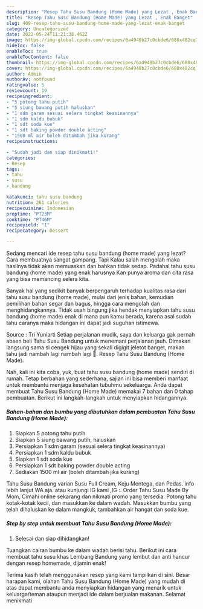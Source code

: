 ```yaml
---
description: "Resep Tahu Susu Bandung (Home Made) yang Lezat , Enak Banget"
title: "Resep Tahu Susu Bandung (Home Made) yang Lezat , Enak Banget"
slug: 409-resep-tahu-susu-bandung-home-made-yang-lezat-enak-banget
category: Uncategorized
date: 2022-05-24T11:21:38.462Z
image: https://img-global.cpcdn.com/recipes/6a4948b27c0cbde6/680x482cq70/tahu-susu-bandung-home-made-foto-resep-utama.jpg
hideToc: false
enableToc: true
enableTocContent: false
thumbnail: https://img-global.cpcdn.com/recipes/6a4948b27c0cbde6/680x482cq70/tahu-susu-bandung-home-made-foto-resep-utama.jpg
cover: https://img-global.cpcdn.com/recipes/6a4948b27c0cbde6/680x482cq70/tahu-susu-bandung-home-made-foto-resep-utama.jpg
author: Admin
authorAv: notfound
ratingvalue: 5
reviewcount: 19
recipeingredient:
- "5 potong tahu putih"
- "5 siung bawang putih haluskan"
- "1 sdm garam sesuai selera tingkat keasinannya"
- "1 sdm kaldu bubuk"
- "1 sdt soda kue"
- "1 sdt baking powder double acting"
- "1500 ml air boleh ditambah jika kurang"
recipeinstructions:

- "Sudah jadi dan siap dinikmati!"
categories:
- Resep
tags:
- tahu
- susu
- bandung

katakunci: tahu susu bandung 
nutrition: 261 calories
recipecuisine: Indonesian
preptime: "PT23M"
cooktime: "PT46M"
recipeyield: "1"
recipecategory: Dessert

---
```



Sedang mencari ide resep tahu susu bandung (home made) yang lezat? Cara membuatnya sangat gampang. Tapi Kalau salah mengolah maka hasilnya tidak akan memuaskan dan bahkan tidak sedap. Padahal tahu susu bandung (home made) yang enak harusnya Kan punya aroma dan cita rasa yang bisa memancing selera kita.


Banyak hal yang sedikit banyak berpengaruh terhadap kualitas rasa dari tahu susu bandung (home made), mulai dari jenis bahan, kemudian pemilihan bahan segar dan bagus, hingga cara mengolah dan menghidangkannya. Tidak usah bingung jika hendak menyiapkan tahu susu bandung (home made) enak di mana pun kamu berada, karena asal sudah tahu caranya maka hidangan ini dapat jadi suguhan istimewa.

Source : Tri Yuniarti Setiap perjalanan mudik, saya dan keluarga gak pernah absen beli Tahu Susu Bandung untuk menemani perjalanan jauh. Dimakan langsung sama si cengek hijau yang sekali digigit jeletot banget, makan tahu jadi nambah lagi nambah lagi 🤩. Resep Tahu Susu Bandung (Home Made).


Nah, kali ini kita coba, yuk, buat tahu susu bandung (home made) sendiri di rumah. Tetap berbahan yang sederhana, sajian ini bisa memberi manfaat untuk membantu menjaga kesehatan tubuhmu sekeluarga. Anda dapat membuat Tahu Susu Bandung (Home Made) memakai 7 bahan dan 0 tahap pembuatan. Berikut ini langkah-langkah untuk menyiapkan hidangannya.

<!--inarticleads1-->

##### Bahan-bahan dan bumbu yang dibutuhkan dalam pembuatan Tahu Susu Bandung (Home Made):

1. Siapkan 5 potong tahu putih
1. Siapkan 5 siung bawang putih, haluskan
1. Persiapkan 1 sdm garam (sesuai selera tingkat keasinannya)
1. Persiapkan 1 sdm kaldu bubuk
1. Siapkan 1 sdt soda kue
1. Persiapkan 1 sdt baking powder double acting
1. Sediakan 1500 ml air (boleh ditambah jika kurang)


Tahu Susu Bandung varian Susu Full Cream, Keju Mentega, dan Pedas. info lebih lanjut WA aja. atau kunjungi IG kami ,IG :. Order Tahu Susu Made By Mom, Cimahi online sekarang dan nikmati promo yang tersedia. Potong tahu kotak-kotak kecil, dan masukkan ke dalam wadah. Masukkan bumbu yang telah dihaluskan ke dalam mangkuk, tambahkan air hangat dan soda kue. 

<!--inarticleads2-->

##### Step by step untuk membuat Tahu Susu Bandung (Home Made):


1. Selesai dan siap dihidangkan!

Tuangkan cairan bumbu ke dalam wadah berisi tahu. Berikut ini cara membuat tahu susu khas Lembang Bandung yang lembut dan anti hancur dengan resep homemade, dijamin enak! 

Terima kasih telah menggunakan resep yang kami tampilkan di sini. Besar harapan kami, olahan Tahu Susu Bandung (Home Made) yang mudah di atas dapat membantu anda menyiapkan hidangan yang menarik untuk keluarga/teman ataupun menjadi ide dalam berjualan makanan. Selamat menikmati
